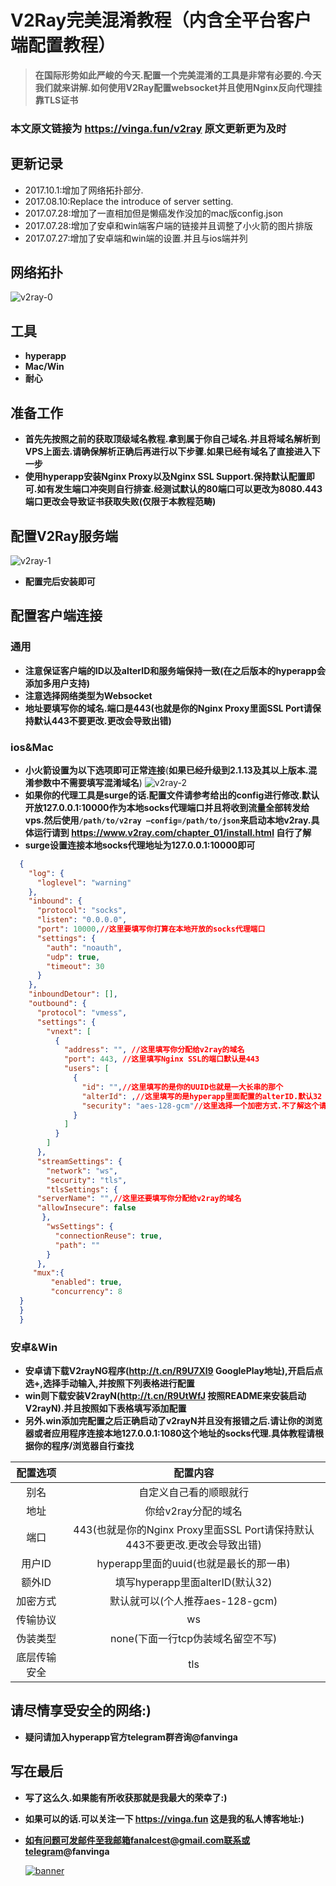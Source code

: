 # V2Ray完美混淆教程（内含全平台客户端配置教程）



> **在国际形势如此严峻的今天.配置一个完美混淆的工具是非常有必要的.今天我们就来讲解.如何使用V2Ray配置websocket并且使用Nginx反向代理挂靠TLS证书**



### 本文原文链接为 https://vinga.fun/v2ray 原文更新更为及时

## 更新记录
- 2017.10.1:增加了网络拓扑部分.
- 2017.08.10:Replace the introduce of server setting.
- 2017.07.28:增加了一直相加但是懒癌发作没加的mac版config.json
- 2017.07.28:增加了安卓和win端客户端的链接并且调整了小火箭的图片排版
- 2017.07.27:增加了安卓端和win端的设置.并且与ios端并列

## 网络拓扑

![v2ray-0](../images/v2ray-0.jpg)

## 工具

- **hyperapp**
- **Mac/Win**
- **耐心**



## 准备工作



- **首先先按照之前的获取顶级域名教程.拿到属于你自己域名.并且将域名解析到VPS上面去.请确保解析正确后再进行以下步骤.如果已经有域名了直接进入下一步**
- **使用hyperapp安装Nginx Proxy以及Nginx SSL Support.保持默认配置即可.如有发生端口冲突则自行排查.经测试默认的80端口可以更改为8080.443端口更改会导致证书获取失败(仅限于本教程范畴)**



## 配置V2Ray服务端

![v2ray-1](../images/v2ray-1.jpg)

- **配置完后安装即可**



## 配置客户端连接

### 通用

- **注意保证客户端的ID以及alterID和服务端保持一致(在之后版本的hyperapp会添加多用户支持)**
- **注意选择网络类型为Websocket**
- **地址要填写你的域名.端口是443(也就是你的Nginx Proxy里面SSL Port请保持默认443不要更改.更改会导致出错)**

### ios&Mac

- **小火箭设置为以下选项即可正常连接**(**如果已经升级到2.1.13及其以上版本.混淆参数中不需要填写混淆域名**)
  ![v2ray-2](../images/v2ray-2.jpg)
- **如果你的代理工具是surge的话.配置文件请参考给出的config进行修改.默认开放127.0.0.1:10000作为本地socks代理端口并且将收到流量全部转发给vps.然后使用`/path/to/v2ray —config=/path/to/json`来启动本地v2ray.具体运行请到 https://www.v2ray.com/chapter_01/install.html 自行了解**
- **surge设置连接本地socks代理地址为127.0.0.1:10000即可**

```json
  {
    "log": {
      "loglevel": "warning"
    },
    "inbound": {
      "protocol": "socks",
      "listen": "0.0.0.0",
      "port": 10000,//这里要填写你打算在本地开放的socks代理端口
      "settings": {
        "auth": "noauth",
        "udp": true,
        "timeout": 30
      }
    },
    "inboundDetour": [],
    "outbound": {
      "protocol": "vmess",
      "settings": {
        "vnext": [
          {
            "address": "", //这里填写你分配给v2ray的域名
            "port": 443, //这里填写Nginx SSL的端口默认是443
            "users": [
              {
                "id": "",//这里填写的是你的UUID也就是一大长串的那个
                "alterId": ,//这里填写的是hyperapp里面配置的alterID.默认32
                "security": "aes-128-gcm"//这里选择一个加密方式.不了解这个请不要改.个人推荐这个
              }
            ]
          }
        ]
      },
      "streamSettings": {
        "network": "ws",
        "security": "tls",
        "tlsSettings": {
      "serverName": "",//这里还要填写你分配给v2ray的域名
      "allowInsecure": false
       },
        "wsSettings": {
          "connectionReuse": true,
          "path": ""
        }
      },
     "mux":{
         "enabled": true,
         "concurrency": 8
  }
  }
  }
```

### 安卓&Win

- **安卓请下载V2rayNG程序(http://t.cn/R9U7Xl9 GooglePlay地址),开启后点选+,选择手动输入,并按照下列表格进行配置**
- **win则下载安装V2rayN(http://t.cn/R9UtWfJ 按照README来安装启动V2rayN).并且按照如下表格填写添加配置**
- **另外.win添加完配置之后正确启动了v2rayN并且没有报错之后.请让你的浏览器或者应用程序连接本地127.0.0.1:1080这个地址的socks代理.具体教程请根据你的程序/浏览器自行查找**

|  配置选项  |                   配置内容                   |
| :----: | :--------------------------------------: |
|   别名   |               自定义自己看的顺眼就行                |
|   地址   |               你给v2ray分配的域名               |
|   端口   | 443(也就是你的Nginx Proxy里面SSL Port请保持默认443不要更改.更改会导致出错) |
|  用户ID  |        hyperapp里面的uuid(也就是最长的那一串)        |
|  额外ID  |        填写hyperapp里面alterID(默认32)         |
|  加密方式  |          默认就可以(个人推荐aes-128-gcm)          |
|  传输协议  |                    ws                    |
|  伪装类型  |          none(下面一行tcp伪装域名留空不写)           |
| 底层传输安全 |                   tls                    |

## 请尽情享受安全的网络:)

- **疑问请加入hyperapp官方telegram群咨询@fanvinga**

## 写在最后

- **写了这么久.如果能有所收获那就是我最大的荣幸了:)**
- **如果可以的话.可以关注一下 https://vinga.fun 这是我的私人博客地址:)**
- **如有问题可发邮件至我邮箱fanalcest@gmail.com联系或telegram@fanvinga**

  <a href="https://vinga.fun"><img src="https://d.unlimit.fun/design/banner.png" alt="banner" target="_blank"></a>